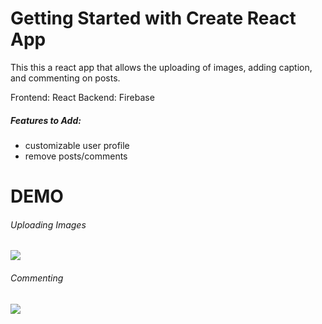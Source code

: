 # Getting Started with Create React App

This this a react app that allows the uploading of images, adding caption, and commenting on posts. 

Frontend: React
Backend: Firebase

##### Features to Add:
  - customizable user profile
  - remove posts/comments 



# DEMO

###### Uploading Images
![](https://github.com/khanttp/Squad-Station/blob/master/uploding.gif)

###### Commenting 
![](https://github.com/khanttp/Squad-Station/blob/master/commenting.gif)


